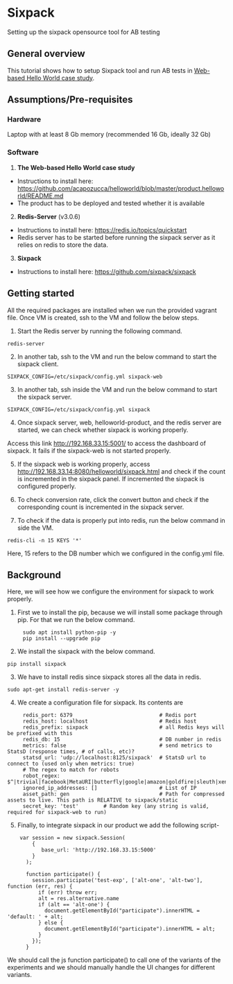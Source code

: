 # Sixpack
Setting up the sixpack opensource tool for AB testing

## General overview
This tutorial shows how to setup Sixpack tool and run AB tests in [Web-based Hello World case study](https://github.com/acapozucca/helloworld).

## Assumptions/Pre-requisites

### Hardware
Laptop with at least 8 Gb memory (recommended 16 Gb, ideally 32 Gb)

### Software

1. **The Web-based Hello World case study**
* Instructions to install here: https://github.com/acapozucca/helloworld/blob/master/product.helloworld/README.md
* The product has to be deployed and tested whether it is available

2. **Redis-Server** (v3.0.6)
* Instructions to install here: https://redis.io/topics/quickstart
* Redis server has to be started before running the sixpack server as it relies on redis to store the data.

3. **Sixpack** 
* Instructions to install here: https://github.com/sixpack/sixpack

## Getting started
All the required packages are installed when we run the provided vagrant file. Once VM is created, ssh to the VM and follow the below steps.
 1. Start the Redis server by running the following command.
```
redis-server
```

2. In another tab, ssh to the VM and run the below command to start the sixpack client.
```
SIXPACK_CONFIG=/etc/sixpack/config.yml sixpack-web
```

3. In another tab, ssh inside the VM and run the below command to start the sixpack server.
```
SIXPACK_CONFIG=/etc/sixpack/config.yml sixpack
```

4. Once sixpack server, web, helloworld-product, and the redis server are started, we can check whether sixpack is working properly.

Access this link http://192.168.33.15:5001/ to access the dashboard of sixpack. It fails if the sixpack-web is not started properly.

5. If the sixpack web is working properly, access http://192.168.33.14:8080/helloworld/sixpack.html and check if the count is incremented in the sixpack panel. If incremented the sixpack is configured properly.

6. To check conversion rate, click the convert button and check if the corresponding count is incremented in the sixpack server.

7. To check if the data is properly put into redis, run the below command in side the VM.
```
redis-cli -n 15 KEYS '*'
```
Here, 15 refers to the DB number which we configured in the config.yml file.

## Background
Here, we will see how we configure the environment for sixpack to work properly.

1. First we to install the pip, because we will install some package through pip. For that we run the below command.
```
     sudo apt install python-pip -y
     pip install --upgrade pip
```

2. We install the sixpack with the below command.
```
pip install sixpack
```

3. We have to install redis since sixpack stores all the data in redis.
```
sudo apt-get install redis-server -y
```

4. We create a configuration file for sixpack. Its contents are
```
     redis_port: 6379                            # Redis port
     redis_host: localhost                       # Redis host
     redis_prefix: sixpack                       # all Redis keys will be prefixed with this
     redis_db: 15                                # DB number in redis
     metrics: false                              # send metrics to StatsD (response times, # of calls, etc)?
     statsd_url: 'udp://localhost:8125/sixpack'  # StatsD url to connect to (used only when metrics: true)
     # The regex to match for robots
     robot_regex: $^|trivial|facebook|MetaURI|butterfly|google|amazon|goldfire|sleuth|xenu|msnbot|SiteUptime|Slurp|WordPress|ZIBB|ZyBorg|pingdom|bot|yahoo|slurp|java|fetch|spider|url|crawl|oneriot|abby|commentreader|twiceler
     ignored_ip_addresses: []                    # List of IP
     asset_path: gen                             # Path for compressed assets to live. This path is RELATIVE to sixpack/static
     secret_key: 'test'        # Random key (any string is valid, required for sixpack-web to run)
```

5. Finally, to integrate sixpack in our product we add the following script-
```
    var session = new sixpack.Session(
        {
           base_url: 'http://192.168.33.15:5000'
        }
      );

      function participate() {
        session.participate('test-exp', ['alt-one', 'alt-two'], function (err, res) {
          if (err) throw err;
          alt = res.alternative.name
          if (alt == 'alt-one') {
            document.getElementById("participate").innerHTML = 'default: ' + alt;
          } else {
            document.getElementById("participate").innerHTML = alt;
          }
        });
      }
```
We should call the js function participate() to call one of the variants of the experiments and we should manually handle the UI changes for different variants.
